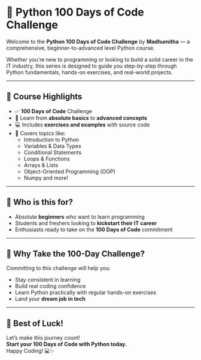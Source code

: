 # 🐍 Python 100 Days of Code Challenge

Welcome to the **Python 100 Days of Code Challenge** by **Madhumitha** — a comprehensive, beginner-to-advanced level Python course.

Whether you're new to programming or looking to build a solid career in the IT industry, this series is designed to guide you step-by-step through Python fundamentals, hands-on exercises, and real-world projects.

---

## 📌 Course Highlights

- ✅ **100 Days of Code** Challenge
- 🧠 Learn from **absolute basics** to **advanced concepts**
- 💻 Includes **exercises and examples** with source code
- 🧩 Covers topics like:
  - Introduction to Python
  - Variables & Data Types
  - Conditional Statements
  - Loops & Functions
  - Arrays & Lists
  - Object-Oriented Programming (OOP)
  - Numpy and more!

---

## 🎯 Who is this for?

- Absolute **beginners** who want to learn programming
- Students and freshers looking to **kickstart their IT career**
- Enthusiasts ready to take on the **100 Days of Code** commitment


---

## 📅 Why Take the 100-Day Challenge?

Committing to this challenge will help you:

- Stay consistent in learning
- Build real coding confidence
- Learn Python practically with regular hands-on exercises
- Land your **dream job in tech**

---

## 🙌 Best of Luck!

Let’s make this journey count!  
**Start your 100 Days of Code with Python today.**  
Happy Coding! 💻✨
